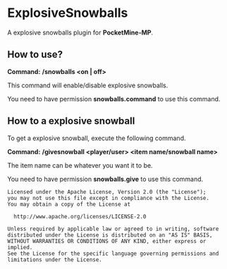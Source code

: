# ExplosiveSnowballs
A explosive snowballs plugin for **PocketMine-MP**.

## How to use?
**Command:** **/snowballs <on | off>**

This command will enable/disable explosive snowballs.

You need to have permission **snowballs.command** to use this command.

## How to a explosive snowball
To get a explosive snowball, execute the following command.

**Command:** **/givesnowball <player/user> <item name/snowball name>**

The item name can be whatever you want it to be.

You need to have permission **snowballs.give** to use this command.

```
Licensed under the Apache License, Version 2.0 (the "License");
you may not use this file except in compliance with the License.
You may obtain a copy of the License at

  http://www.apache.org/licenses/LICENSE-2.0

Unless required by applicable law or agreed to in writing, software
distributed under the License is distributed on an "AS IS" BASIS,
WITHOUT WARRANTIES OR CONDITIONS OF ANY KIND, either express or implied.
See the License for the specific language governing permissions and
limitations under the License.
```
